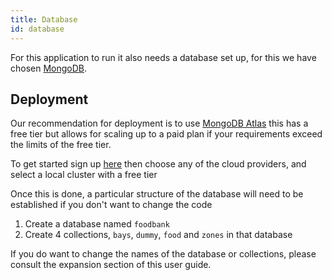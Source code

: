```yaml
---
title: Database
id: database
---
```

For this application to run it also needs a database set up, for this we have chosen [MongoDB](https://www.mongodb.com/).

## Deployment

Our recommendation for deployment is to use [MongoDB Atlas](https://www.mongodb.com/cloud/atlas) this has a free tier but allows for scaling up to a paid plan if your requirements exceed the limits of the free tier.

To get started sign up [here](https://www.mongodb.com/cloud/atlas) then choose any of the cloud providers, and select a local cluster with a free tier

Once this is done, a particular structure of the database will need to be established if you don't want to change the code

1. Create a database named `foodbank`
2. Create 4 collections, `bays`, `dummy`, `food` and `zones` in that database

If you do want to change the names of the database or collections, please consult the expansion section of this user guide.